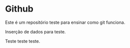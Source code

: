 # Github

Este é um repositório teste para ensinar como git funciona. 

Inserção de dados para teste.

Teste teste teste.
